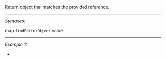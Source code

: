 Return object that matches the provided reference.


---
*Syntaxes:*

map `findEditorObject` value

---
*Example 1:*

-